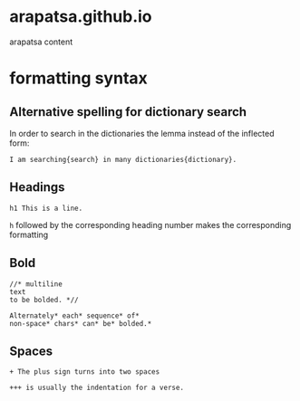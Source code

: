 # arapatsa.github.io
arapatsa content


# formatting syntax

## Alternative spelling for dictionary search

In order to search in the dictionaries the lemma instead of the inflected form:
```
I am searching{search} in many dictionaries{dictionary}.
```

## Headings

```
h1 This is a line.
```
`h` followed by the corresponding heading number makes the corresponding formatting

## Bold

```
//* multiline
text
to be bolded. *//

Alternately* each* sequence* of* 
non-space* chars* can* be* bolded.*
```

## Spaces

```
+ The plus sign turns into two spaces

+++ is usually the indentation for a verse.
```